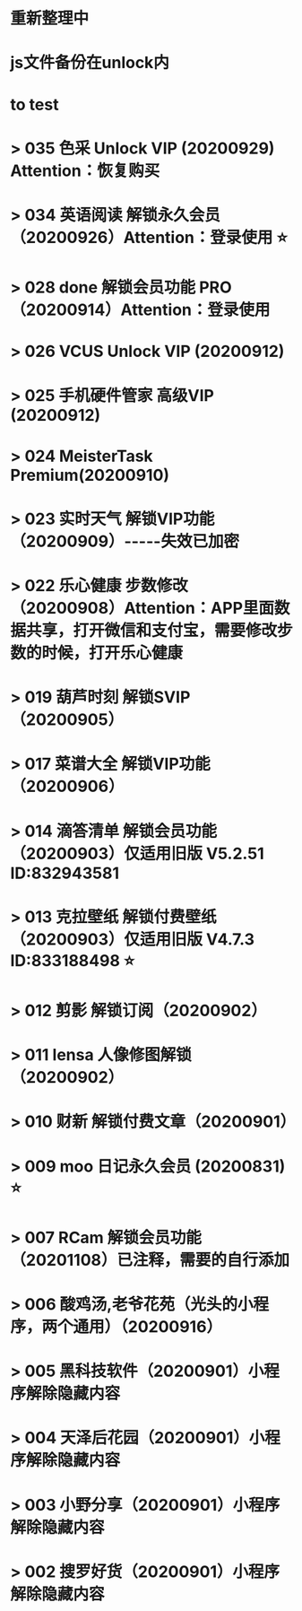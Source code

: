 # 重新整理中
# js文件备份在unlock内
# 
#
#   to test
# > 035 色采 Unlock VIP (20200929) Attention：恢复购买
# > 034 英语阅读 解锁永久会员 （20200926）Attention：登录使用 ⭐️
# > 028 done 解锁会员功能 PRO （20200914）Attention：登录使用
# > 026 VCUS Unlock VIP (20200912)
# > 025 手机硬件管家 高级VIP (20200912)
# > 024 MeisterTask Premium(20200910)
# > 023 实时天气 解锁VIP功能（20200909）-----失效已加密
# > 022 乐心健康 步数修改 （20200908）Attention：APP里面数据共享，打开微信和支付宝，需要修改步数的时候，打开乐心健康
# > 019 葫芦时刻 解锁SVIP（20200905）
# > 017 菜谱大全 解锁VIP功能（20200906）
# > 014 滴答清单 解锁会员功能（20200903）仅适用旧版 V5.2.51 ID:832943581
# > 013 克拉壁纸 解锁付费壁纸（20200903）仅适用旧版 V4.7.3 ID:833188498 ⭐️
# > 012 剪影 解锁订阅（20200902）
# > 011 lensa 人像修图解锁（20200902）
# > 010 财新 解锁付费文章（20200901）
# > 009 moo 日记永久会员 (20200831) ⭐️
# > 007 RCam 解锁会员功能（20201108）已注释，需要的自行添加
# > 006 酸鸡汤,老爷花苑（光头的小程序，两个通用）（20200916）
# > 005 黑科技软件（20200901）小程序解除隐藏内容  
# > 004 天泽后花园（20200901）小程序解除隐藏内容
# > 003 小野分享（20200901）小程序解除隐藏内容
# > 002 搜罗好货（20200901）小程序解除隐藏内容
